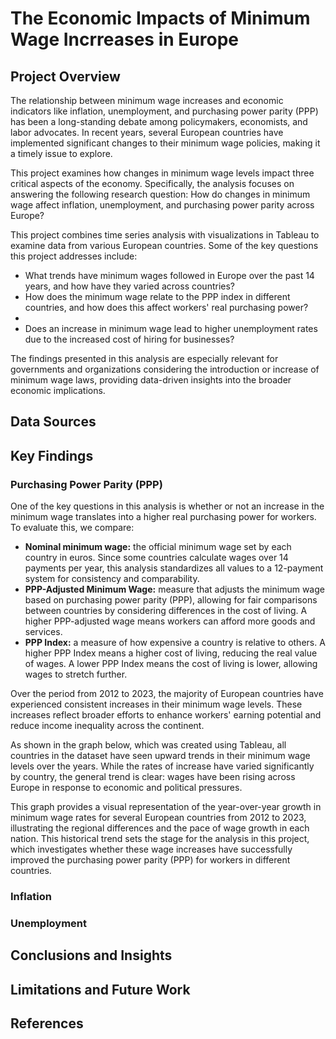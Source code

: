 # The Economic Impacts of Minimum Wage Incrreases in Europe

## Project Overview
The relationship between minimum wage increases and economic indicators like inflation, unemployment, and purchasing power parity (PPP) has been a long-standing debate among policymakers, economists, and labor advocates. In recent years, several European countries have implemented significant changes to their minimum wage policies, making it a timely issue to explore.

This project examines how changes in minimum wage levels impact three critical aspects of the economy. Specifically, the analysis focuses on answering the following research question: How do changes in minimum wage affect inflation, unemployment, and purchasing power parity across Europe?

This project combines time series analysis with visualizations in Tableau to examine data from various European countries. Some of the key questions this project addresses include:

- What trends have minimum wages followed in Europe over the past 14 years, and how have they varied across countries?
- How does the minimum wage relate to the PPP index in different countries, and how does this affect workers' real purchasing power?
- 
- Does an increase in minimum wage lead to higher unemployment rates due to the increased cost of hiring for businesses?


The findings presented in this analysis are especially relevant for governments and organizations considering the introduction or increase of minimum wage laws, providing data-driven insights into the broader economic implications.

## Data Sources


## Key Findings

### Purchasing Power Parity (PPP)

One of the key questions in this analysis is whether or not an increase in the minimum wage translates into a higher real purchasing power for workers. To evaluate this, we compare:

- **Nominal minimum wage:** the official minimum wage set by each country in euros. Since some countries calculate wages over 14 payments per year, this analysis standardizes all values to a 12-payment system for consistency and comparability.
- **PPP-Adjusted Minimum Wage:** measure that adjusts the minimum wage based on purchasing power parity (PPP), allowing for fair comparisons between countries by considering differences in the cost of living. A higher PPP-adjusted wage means workers can afford more goods and services.
- **PPP Index:** a measure of how expensive a country is relative to others. A higher PPP Index means a higher cost of living, reducing the real value of wages. A lower PPP Index means the cost of living is lower, allowing wages to stretch further.

Over the period from 2012 to 2023, the majority of European countries have experienced consistent increases in their minimum wage levels. These increases reflect broader efforts to enhance workers' earning potential and reduce income inequality across the continent.

As shown in the graph below, which was created using Tableau, all countries in the dataset have seen upward trends in their minimum wage levels over the years. While the rates of increase have varied significantly by country, the general trend is clear: wages have been rising across Europe in response to economic and political pressures.




This graph provides a visual representation of the year-over-year growth in minimum wage rates for several European countries from 2012 to 2023, illustrating the regional differences and the pace of wage growth in each nation. This historical trend sets the stage for the analysis in this project, which investigates whether these wage increases have successfully improved the purchasing power parity (PPP) for workers in different countries.




### Inflation

### Unemployment


## Conclusions and Insights


## Limitations and Future Work


## References

